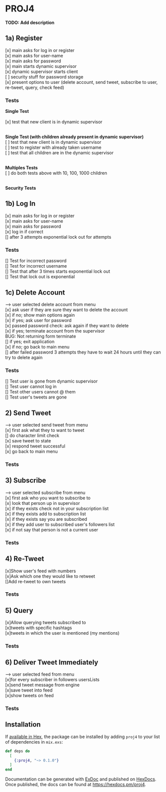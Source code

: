 # PROJ4

**TODO: Add description**

## **1a) Register**

[x] main asks for log in or register<br>
[x] main asks for user-name<br>
[x] main asks for password<br>
[x] main starts dynamic supervisor<br>
[x] dynamic supervisor starts client<br>
[ ] security stuff for password storage<br>
[x] present options to user (delete account, send tweet, subscribe to user, re-tweet, query, check feed)

### **Tests**

**Single Test**<br><br>
[x] test that new client is in dynamic supervisor<br><br>

**Single Test (with children already present in dynamic supervisor)**<br>
[ ] test that new client is in dynamic supervisor<br>
[ ] test to register with already taken username<br>
[ ] test that all children are in the dynamic supervisor<br><br>

**Multiples Tests**<br>
[ ] do both tests above with 10, 100, 1000 children<br><br>

**Security Tests**<br>

## **1b) Log In**

[x] main asks for log in or register<br>
[x] main asks for user-name<br>
[x] main asks for password<br>
[x] log in if correct<br>
[] after 3 attempts exponential lock out for attempts<br>

### **Tests**

[] Test for incorrect password<br>
[] Test for incorrect username<br>
[] Test that after 3 times starts exponential lock out<br>
[] Test that lock out is exponential

## **1c) Delete Account**

--> user selected delete account from menu<br>
[x] ask user if they are sure they want to delete the account<br>
[x] if no; show main options again<br>
[x] if yes; ask user for password<br>
[x] passed password check: ask again if they want to delete<br>
[x] if yes; terminate account from the supervisor<br>
BUG: Not returning form terminate<br>
[] if yes; exit application<br>
[x] if no; go back to main menu<br>
[] after failed password 3 attempts they have to wait 24 hours until they can try to delete again<br>

### **Tests**

[] Test user is gone from dynamic supervisor<br>
[] Test user cannot log in<br>
[] Test other users cannot @ them<br>
[] Test user's tweets are gone<br>

## **2) Send Tweet**

--> user selected send tweet from menu<br>
[x] first ask what they to want to tweet<br>
[] do character limit check<br>
[x] save tweet to state<br>
[x] respond tweet successful<br>
[x] go back to main menu<br>

### **Tests**

## **3) Subscribe**

--> user selected subscribe from menu<br>
[x] first ask who you want to subscribe to<br>
[x] look that person up in supervisor<br>
[x] if they exists check not in your subscription list<br>
[x] if they exists add to subscription list<br>
[x] if they exists say you are subscribed<br>
[x] if they add user to subscribed user's followers list<br>
[x] if not say that person is not a current user<br>

### **Tests**

## **4) Re-Tweet**
[x]Show user's feed with numbers <br>
[x]Ask which one they would like to retweet<br>
[]Add re-tweet to own tweets<br>

### **Tests**

## **5) Query**

[x]Allow querying tweets subscribed to<br>
[x]tweets with specific hashtags<br>
[x]tweets in which the user is mentioned (my mentions)<br>

### **Tests**

## **6) Deliver Tweet Immediately**

--> user selected feed from menu<br>
[x]for every subscriber in followers usersLists<br>
[x]send tweet message from engine<br>
[x]save tweet into feed<br>
[x]show tweets on feed<br>

### **Tests**

## Installation

If [available in Hex](https://hex.pm/docs/publish), the package can be installed by adding `proj4` to your list of dependencies in `mix.exs`:

```elixir
def deps do
  [
    {:proj4, "~> 0.1.0"}
  ]
end
```

Documentation can be generated with [ExDoc](https://github.com/elixir-lang/ex_doc) and published on [HexDocs](https://hexdocs.pm). Once published, the docs can be found at <https://hexdocs.pm/proj4>.
